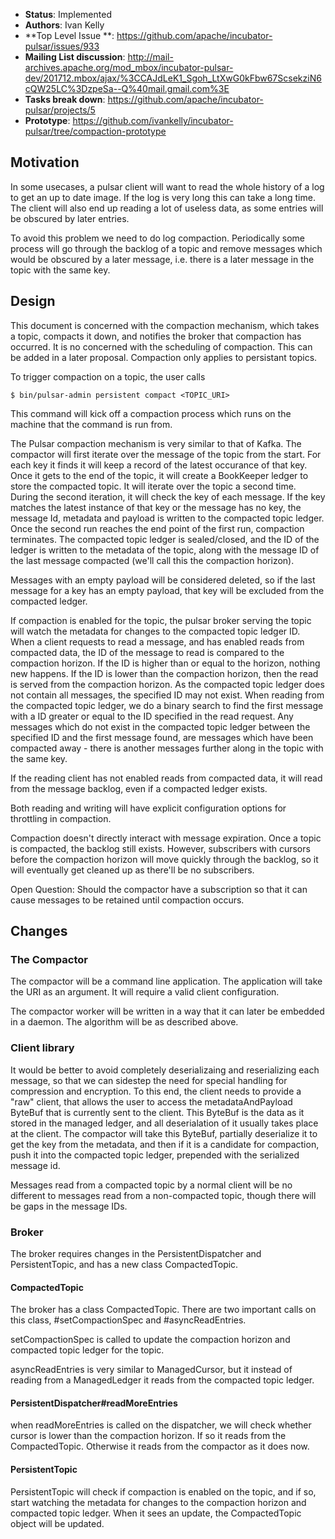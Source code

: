 * **Status**: Implemented
* **Authors**: Ivan Kelly
* **Top Level Issue **: https://github.com/apache/incubator-pulsar/issues/933
* **Mailing List discussion**: http://mail-archives.apache.org/mod_mbox/incubator-pulsar-dev/201712.mbox/ajax/%3CCAJdLeK1_Sgoh_LtXwG0kFbw67ScsekziN6cQW25LC%3DzpeSa--Q%40mail.gmail.com%3E
* **Tasks break down**: https://github.com/apache/incubator-pulsar/projects/5
* **Prototype**: https://github.com/ivankelly/incubator-pulsar/tree/compaction-prototype

## Motivation

In some usecases, a pulsar client will want to read the whole history of a log to get an up to date image. If the log is very long this can take a long time. The client will also end up reading a lot of useless data, as some entries will be obscured by later entries.

To avoid this problem we need to do log compaction. Periodically some process will go through the backlog of a topic and remove messages which would be obscured by a later message, i.e. there is a later message in the topic with the same key.

## Design

This document is concerned with the compaction mechanism, which takes a topic, compacts it down, and notifies the broker that compaction has occurred. It is no concerned with the scheduling of compaction. This can be added in a later proposal. Compaction only applies to persistant topics.

To trigger compaction on a topic, the user calls
```
$ bin/pulsar-admin persistent compact <TOPIC_URI>
```
This command will kick off a compaction process which runs on the machine that the command is run from.

The Pulsar compaction mechanism is very similar to that of Kafka. The compactor will first iterate over the message of the topic from the start. For each key it finds it will keep a record of the latest occurance of that key. Once it gets to the end of the topic, it will create a BookKeeper ledger to store the compacted topic. It will iterate over the topic a second time. During the second iteration, it will check the key of each message. If the key matches the latest instance of that key or the message has no key, the message Id, metadata and payload is written to the compacted topic ledger. Once the second run reaches the end point of the first run, compaction terminates. The compacted topic ledger is sealed/closed, and the ID of the ledger is written to the metadata of the topic, along with the message ID of the last message compacted (we'll call this the compaction horizon).

Messages with an empty payload will be considered deleted, so if the last message for a key has an empty payload, that key will be excluded from the compacted ledger.

If compaction is enabled for the topic, the pulsar broker serving the topic will watch the metadata for changes to the compacted topic ledger ID. When a client requests to read a message, and has enabled reads from compacted data, the ID of the message to read is compared to the compaction horizon. If the ID is higher than or equal to the horizon, nothing new happens. If the ID is lower than the compaction horizon, then the read is served from the compaction horizon. As the compacted topic ledger does not contain all messages, the specified ID may not exist. When reading from the compacted topic ledger, we do a binary search to find the first message with a ID greater or equal to the ID specified in the read request. Any messages which do not exist in the compacted topic ledger between the specified ID and the first message found, are messages which have been compacted away - there is another messages further along in the topic with the same key.

If the reading client has not enabled reads from compacted data, it will read from the message backlog, even if a compacted ledger exists.

Both reading and writing will have explicit configuration options for throttling in compaction.

Compaction doesn't directly interact with message expiration. Once a topic is compacted, the backlog still exists. However, subscribers with cursors before the compaction horizon will move quickly through the backlog, so it will eventually get cleaned up as there'll be no subscribers.

Open Question: Should the compactor have a subscription so that it can cause messages to be retained until compaction occurs.

## Changes

### The Compactor

The compactor will be a command line application. The application will take the URI as an argument. It will require a valid client configuration.

The compactor worker will be written in a way that it can later be embedded in a daemon. The algorithm will be as described above.

### Client library

It would be better to avoid completely deserializaing and reserializing each message, so that we can sidestep the need for special handling for compression and encryption. To this end, the client needs to provide a "raw" client, that allows the user to access the metadataAndPayload ByteBuf that is currently sent to the client. This ByteBuf is the data as it stored in the managed ledger, and all deserialation of it usually takes place at the client. The compactor will take this ByteBuf, partially deserialize it to get the key from the metadata, and then if it is a candidate for compaction, push it into the compacted topic ledger, prepended with the serialized message id.

Messages read from a compacted topic by a normal client will be no different to messages read from a non-compacted topic, though there will be gaps in the message IDs.

### Broker

The broker requires changes in the PersistentDispatcher and PersistentTopic, and has a new class CompactedTopic.

#### CompactedTopic

The broker has a class CompactedTopic. There are two important calls on this class, #setCompactionSpec and #asyncReadEntries.

setCompactionSpec is called to update the compaction horizon and compacted topic ledger for the topic.

asyncReadEntries is very similar to ManagedCursor, but it instead of reading from a ManagedLedger it reads from the compacted topic ledger.

#### PersistentDispatcher#readMoreEntries

when readMoreEntries is called on the dispatcher, we will check whether cursor is lower than the compaction horizon. If so it reads from the CompactedTopic. Otherwise it reads from the compactor as it does now.

#### PersistentTopic

PersistentTopic will check if compaction is enabled on the topic, and if so, start watching the metadata for changes to the compaction horizon and compacted topic ledger. When it sees an update, the CompactedTopic object will be updated.





